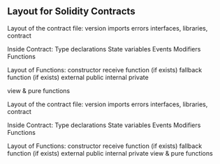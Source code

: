 ## Layout for Solidity Contracts

Layout of the contract file:
version
imports
errors
interfaces, libraries, contract

Inside Contract:
Type declarations
State variables
Events
Modifiers
Functions

Layout of Functions:
constructor
receive function (if exists)
fallback function (if exists)
external
public
internal
private

view & pure functions

Layout of the contract file:
version
imports
errors
interfaces, libraries, contract

Inside Contract:
Type declarations
State variables
Events
Modifiers
Functions

Layout of Functions:
constructor
receive function (if exists)
fallback function (if exists)
external
public
internal
private
view & pure functions